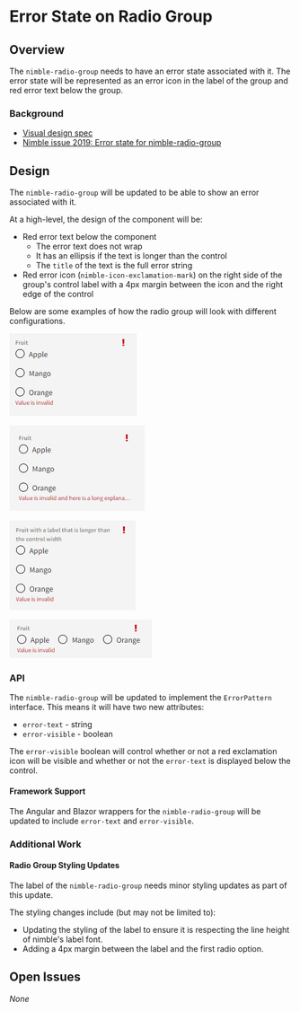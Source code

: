 # Error State on Radio Group

## Overview

The `nimble-radio-group` needs to have an error state associated with it. The error state will be represented as an error icon in the label of the group and red error text below the group.

### Background

- [Visual design spec](https://www.figma.com/design/PO9mFOu5BCl8aJvFchEeuN/Nimble_Components?node-id=1295-63148&node-type=canvas&t=sJ2Fhm1vLoZ4zpsK-0)
- [Nimble issue 2019: Error state for nimble-radio-group](https://github.com/ni/nimble/issues/2019)

## Design

The `nimble-radio-group` will be updated to be able to show an error associated with it.

At a high-level, the design of the component will be:

- Red error text below the component
    - The error text does not wrap
    - It has an ellipsis if the text is longer than the control
    - The `title` of the text is the full error string
- Red error icon (`nimble-icon-exclamation-mark`) on the right side of the group's control label with a 4px margin between the icon and the right edge of the control

Below are some examples of how the radio group will look with different configurations.

![](spec-images/radio-vertical.PNG)

![](spec-images/radio-longError.PNG)

![](spec-images/radio-longLabel.PNG)

![](spec-images/radio-horizontal.PNG)

### API

The `nimble-radio-group` will be updated to implement the `ErrorPattern` interface. This means it will have two new attributes:

- `error-text` - string
- `error-visible` - boolean

The `error-visible` boolean will control whether or not a red exclamation icon will be visible and whether or not the `error-text` is displayed below the control.

#### Framework Support

The Angular and Blazor wrappers for the `nimble-radio-group` will be updated to include `error-text` and `error-visible`.

### Additional Work

#### Radio Group Styling Updates

The label of the `nimble-radio-group` needs minor styling updates as part of this update.

The styling changes include (but may not be limited to):

- Updating the styling of the label to ensure it is respecting the line height of nimble's label font.
- Adding a 4px margin between the label and the first radio option.

## Open Issues

_None_
